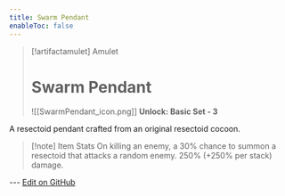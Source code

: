 ```yaml
---
title: Swarm Pendant
enableToc: false
---
```

> [!artifactamulet] Amulet
>
> # Swarm Pendant
>
> ![[SwarmPendant_icon.png]]
> **Unlock: Basic Set - 3** 

A resectoid pendant crafted from an original resectoid cocoon.

> [!note] Item Stats
> On killing an enemy, a 30% chance to summon a resectoid that attacks a random enemy. 250% (+250% per stack) damage.

--- [Edit on GitHub](https://github.com/Mondrethos/gatekeeperwiki/edit/main/content/Artifacts/SwarmPendant.md)
